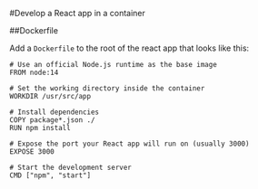 #Develop a React app in a container

##Dockerfile

Add a `Dockerfile` to the root of the react app that looks like this:

```
# Use an official Node.js runtime as the base image
FROM node:14

# Set the working directory inside the container
WORKDIR /usr/src/app

# Install dependencies
COPY package*.json ./
RUN npm install

# Expose the port your React app will run on (usually 3000)
EXPOSE 3000

# Start the development server
CMD ["npm", "start"]
```
